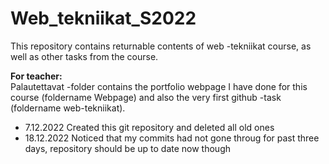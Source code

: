 # Web_tekniikat_S2022

This repository contains returnable contents of web -tekniikat course, as well as other tasks from the course.<br>

<b>For teacher:</b><br>
Palautettavat -folder contains the portfolio webpage I have done for this course (foldername Webpage) and also the very first github -task (foldername web-tekniikat). <br>

- 7.12.2022 Created this git repository and deleted all old ones<br>
- 18.12.2022 Noticed that my commits had not gone throug for past three days, repository should be up to date now though<br>

